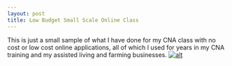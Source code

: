 ```yaml
---
layout: post
title: Low Budget Small Scale Online Class
---
```

This is just a small sample of what I have done for my CNA class with no cost or low cost online applications, all of which I used for years 
in my CNA training and my assisted living and farming businesses.
[![alt](https://www.keepandshare.com/userpics/h/e/a/r/tnhandstraining/2016-07/sb/screenshot_2016_07_22_at_9.53.51_pm-79539905.jpg?ts=1469250283)](https://www.keepandshare.com/photo/539351/chapter-07-basic-nursing-skills-sample-section-1-a1-only?ifr=y)
